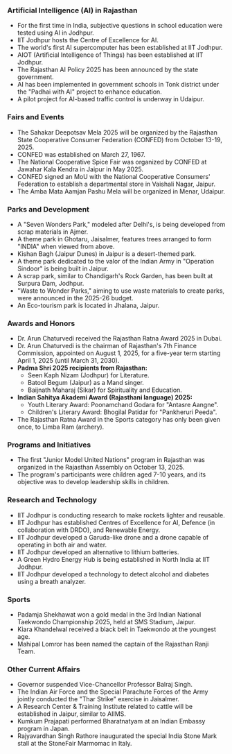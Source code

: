 ### Artificial Intelligence (AI) in Rajasthan

*   For the first time in India, subjective questions in school education were tested using AI in Jodhpur.
*   IIT Jodhpur hosts the Centre of Excellence for AI.
*   The world's first AI supercomputer has been established at IIT Jodhpur.
*   AIOT (Artificial Intelligence of Things) has been established at IIT Jodhpur.
*   The Rajasthan AI Policy 2025 has been announced by the state government.
*   AI has been implemented in government schools in Tonk district under the "Padhai with AI" project to enhance education.
*   A pilot project for AI-based traffic control is underway in Udaipur.

### Fairs and Events

*   The Sahakar Deepotsav Mela 2025 will be organized by the Rajasthan State Cooperative Consumer Federation (CONFED) from October 13-19, 2025.
*   CONFED was established on March 27, 1967.
*   The National Cooperative Spice Fair was organized by CONFED at Jawahar Kala Kendra in Jaipur in May 2025.
*   CONFED signed an MoU with the National Cooperative Consumers' Federation to establish a departmental store in Vaishali Nagar, Jaipur.
*   The Amba Mata Aamjan Pashu Mela will be organized in Menar, Udaipur.

### Parks and Development

*   A "Seven Wonders Park," modeled after Delhi's, is being developed from scrap materials in Ajmer.
*   A theme park in Ghotaru, Jaisalmer, features trees arranged to form "INDIA" when viewed from above.
*   Kishan Bagh (Jaipur Dunes) in Jaipur is a desert-themed park.
*   A theme park dedicated to the valor of the Indian Army in "Operation Sindoor" is being built in Jaipur.
*   A scrap park, similar to Chandigarh's Rock Garden, has been built at Surpura Dam, Jodhpur.
*   "Waste to Wonder Parks," aiming to use waste materials to create parks, were announced in the 2025-26 budget.
*   An Eco-tourism park is located in Jhalana, Jaipur.

### Awards and Honors

*   Dr. Arun Chaturvedi received the Rajasthan Ratna Award 2025 in Dubai.
*   Dr. Arun Chaturvedi is the chairman of Rajasthan's 7th Finance Commission, appointed on August 1, 2025, for a five-year term starting April 1, 2025 (until March 31, 2030).
*   **Padma Shri 2025 recipients from Rajasthan:**
    *   Seen Kaph Nizam (Jodhpur) for Literature.
    *   Batool Begum (Jaipur) as a Mand singer.
    *   Baijnath Maharaj (Sikar) for Spirituality and Education.
*   **Indian Sahitya Akademi Award (Rajasthani language) 2025:**
    *   Youth Literary Award: Poonamchand Godara for "Antasre Aangne".
    *   Children's Literary Award: Bhogilal Patidar for "Pankheruri Peeda".
*   The Rajasthan Ratna Award in the Sports category has only been given once, to Limba Ram (archery).

### Programs and Initiatives

*   The first "Junior Model United Nations" program in Rajasthan was organized in the Rajasthan Assembly on October 13, 2025.
*   The program's participants were children aged 7-10 years, and its objective was to develop leadership skills in children.

### Research and Technology

*   IIT Jodhpur is conducting research to make rockets lighter and reusable.
*   IIT Jodhpur has established Centres of Excellence for AI, Defence (in collaboration with DRDO), and Renewable Energy.
*   IIT Jodhpur developed a Garuda-like drone and a drone capable of operating in both air and water.
*   IIT Jodhpur developed an alternative to lithium batteries.
*   A Green Hydro Energy Hub is being established in North India at IIT Jodhpur.
*   IIT Jodhpur developed a technology to detect alcohol and diabetes using a breath analyzer.

### Sports

*   Padamja Shekhawat won a gold medal in the 3rd Indian National Taekwondo Championship 2025, held at SMS Stadium, Jaipur.
*   Kiara Khandelwal received a black belt in Taekwondo at the youngest age.
*   Mahipal Lomror has been named the captain of the Rajasthan Ranji Team.

### Other Current Affairs

*   Governor suspended Vice-Chancellor Professor Balraj Singh.
*   The Indian Air Force and the Special Parachute Forces of the Army jointly conducted the "Thar Strike" exercise in Jaisalmer.
*   A Research Center & Training Institute related to cattle will be established in Jaipur, similar to AIIMS.
*   Kumkum Prajapati performed Bharatnatyam at an Indian Embassy program in Japan.
*   Rajyavardhan Singh Rathore inaugurated the special India Stone Mark stall at the StoneFair Marmomac in Italy.